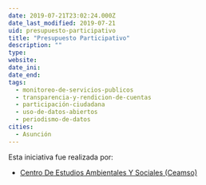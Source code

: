 ```yaml
---
date: 2019-07-21T23:02:24.000Z
date_last_modified: 2019-07-21
uid: presupuesto-participativo
title: "Presupuesto Participativo"
description: ""
type: 
website: 
date_ini: 
date_end: 
tags:
  - monitoreo-de-servicios-publicos
  - transparencia-y-rendicion-de-cuentas
  - participación-ciudadana
  - uso-de-datos-abiertos
  - periodismo-de-datos
cities: 
  - Asunción
---
```


Esta iniciativa fue realizada por:

- [Centro De Estudios Ambientales Y Sociales (Ceamso)](/organizaciones/centro-de-estudios-ambientales-y-sociales-ceamso)
